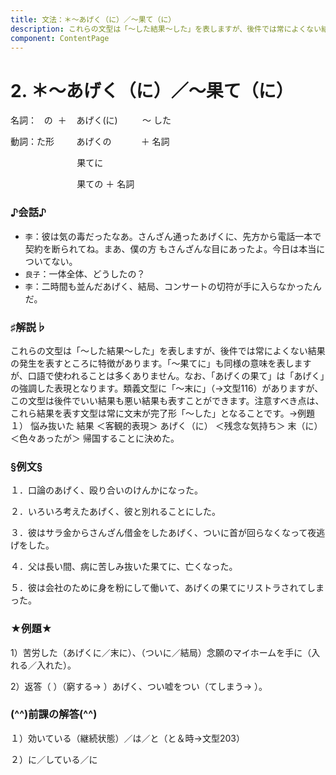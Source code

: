 ```yaml
---
title: 文法：＊～あげく（に）／～果て（に）
description: これらの文型は「～した結果～した」を表しますが、後件では常によくない結果の発生を表すところに特徴があります。「～果てに」も同様の意味を表しますが、口語で使われることは多くありません。なお、「あげくの果て」は「あげく」の強調した表現となります。類義文型に「～末に」（→文型116）がありますが、この文型は後件でいい結果も悪い結果も表すことができます。注意すべき点は、これら結果を表す文型は常に文末が完了形「～した」となることです。→例題１）
component: ContentPage
---
```



# 2. ＊～あげく（に）／～果て（に）
名詞：&nbsp;&nbsp;&nbsp;の &nbsp;＋ &nbsp;&nbsp;&nbsp;あげく(に) &nbsp;&nbsp;&nbsp;&nbsp;&nbsp;&nbsp;&nbsp;&nbsp;&nbsp;～ した

動詞：た形 &nbsp;&nbsp;&nbsp;&nbsp;&nbsp;&nbsp;&nbsp;&nbsp;あげくの &nbsp;&nbsp;&nbsp;&nbsp;&nbsp;&nbsp;&nbsp;&nbsp;&nbsp;&nbsp;&nbsp;＋ 名詞

&nbsp;&nbsp;&nbsp;&nbsp;&nbsp;&nbsp;&nbsp;&nbsp;&nbsp;&nbsp;&nbsp;&nbsp;&nbsp;&nbsp;&nbsp;&nbsp;&nbsp;&nbsp;&nbsp;&nbsp;&nbsp;&nbsp;&nbsp;&nbsp;&nbsp;&nbsp;&nbsp;果てに    

&nbsp;&nbsp;&nbsp;&nbsp;&nbsp;&nbsp;&nbsp;&nbsp;&nbsp;&nbsp;&nbsp;&nbsp;&nbsp;&nbsp;&nbsp;&nbsp;&nbsp;&nbsp;&nbsp;&nbsp;&nbsp;&nbsp;&nbsp;&nbsp;&nbsp;&nbsp;&nbsp;果ての ＋ 名詞

### ♪会話♪
- `李`：彼は気の毒だったなあ。さんざん通ったあげくに、先方から電話一本で契約を断られてね。まあ、僕の方 もさんざんな目にあったよ。今日は本当についてない。
- `良子`：一体全体、どうしたの？
- `李`：二時間も並んだあげく、結局、コンサートの切符が手に入らなかったんだ。

### ♯解説♭
これらの文型は「～した結果～した」を表しますが、後件では常によくない結果の発生を表すところに特徴があります。「～果てに」も同様の意味を表しますが、口語で使われることは多くありません。なお、「あげくの果て」は「あげく」の強調した表現となります。類義文型に「～末に」（→文型116）がありますが、この文型は後件でいい結果も悪い結果も表すことができます。注意すべき点は、これら結果を表す文型は常に文末が完了形「～した」となることです。→例題１）
悩み抜いた 
結果 ＜客観的表現＞
あげく（に） ＜残念な気持ち＞ 
末（に） ＜色々あったが＞
帰国することに決めた。

### §例文§
１．口論のあげく、殴り合いのけんかになった。 

２．いろいろ考えたあげく、彼と別れることにした。 

３．彼はサラ金からさんざん借金をしたあげく、ついに首が回らなくなって夜逃げをした。
 
４．父は長い間、病に苦しみ抜いた果てに、亡くなった。 

５．彼は会社のために身を粉にして働いて、あげくの果てにリストラされてしまった。 


### ★例題★
1）苦労した（あげくに／末に）、（ついに／結局）念願のマイホームを手に（入れる／入れた）。 

2）返答（ ）（窮する→ ）あげく、つい嘘をつい（てしまう→ ）。 


### (^^)前課の解答(^^)
１）効いている（継続状態）／は／と（と＆時→文型203） 

２）に／している／に 

